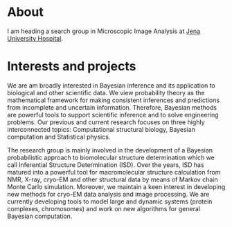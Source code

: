 # About

I am heading a search group in Microscopic Image Analysis at [Jena University Hospital](https://www.uniklinikum-jena.de/). 

# Interests and projects

We are am broadly interested in Bayesian inference and its application to biological and other scientific data. We view probability theory as the mathematical framework for making consistent inferences and predictions from incomplete and uncertain information. Therefore, Bayesian methods are powerful tools to support scientific inference and to solve engineering problems. Our previous and current research focuses on three highly interconnected topics: Computational structural biology, Bayesian computation and Statistical physics.

The research group is mainly involved in the development of a Bayesian probabilistic approach to biomolecular structure determination which we call Inferential Structure Determination (ISD). Over the years, ISD has matured into a powerful tool for macromolecular structure calculation from NMR, X-ray, cryo-EM and other structural data by means of Markov chain Monte Carlo simulation. Moreover, we maintain a keen interest in developing new methods for cryo-EM data analysis and image processing. We are currently developing tools to model large and dynamic systems (protein complexes, chromosomes) and work on new algorithms for general Bayesian computation. 
